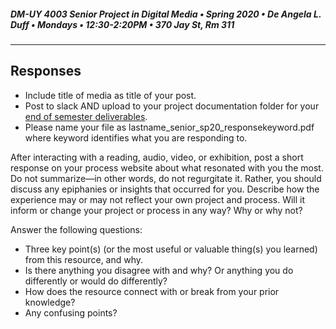 ##### DM-UY 4003 Senior Project in Digital Media • Spring 2020 • De Angela L. Duff • Mondays • 12:30-2:20PM • 370 Jay St, Rm 311

---

## Responses  

* Include title of media as title of your post.
* Post to slack AND upload to your project documentation folder for your [end of semester deliverables](end_of_semester_presentation.md).
* Please name your file as lastname_senior_sp20_responsekeyword.pdf where keyword identifies what you are responding to.

After interacting with a reading, audio, video, or exhibition, post a short response on your process website about what resonated with you the most. Do not summarize—in other words, do not regurgitate it. Rather, you should discuss any epiphanies or insights that occurred for you. Describe how the experience may or may not reflect your own project and process. Will it inform or change your project or process in any way? Why or why not?

Answer the following questions:
* Three key point(s) (or the most useful or valuable thing(s) you learned) from this resource, and why.
* Is there anything you disagree with and why? Or anything you do differently or would do differently?
* How does the resource connect with or break from your prior knowledge? 
* Any confusing points?









